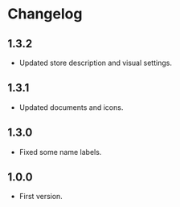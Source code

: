 # Changelog

## 1.3.2

* Updated store description and visual settings.

## 1.3.1

* Updated documents and icons.

## 1.3.0

* Fixed some name labels.

## 1.0.0

* First version.